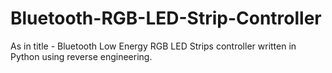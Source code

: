 # Bluetooth-RGB-LED-Strip-Controller
As in title - Bluetooth Low Energy RGB LED Strips controller written in Python using reverse engineering.
